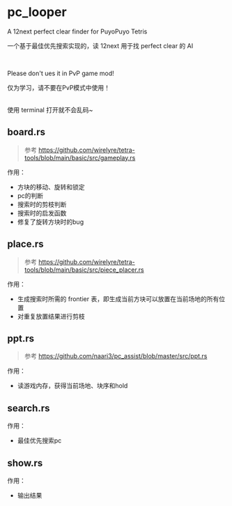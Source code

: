 # pc_looper
A 12next perfect clear finder for PuyoPuyo Tetris

一个基于最佳优先搜索实现的，读 12next 用于找 perfect clear 的 AI

<br/>

Please don't ues it in PvP game mod!

仅为学习，请不要在PvP模式中使用！

<br/> 
使用 terminal 打开就不会乱码~

## board.rs
> 参考 <https://github.com/wirelyre/tetra-tools/blob/main/basic/src/gameplay.rs>

作用：
+ 方块的移动、旋转和锁定
+ pc的判断
+ 搜索时的剪枝判断
+ 搜索时的启发函数
+ 修复了旋转方块时的bug

## place.rs
> 参考 <https://github.com/wirelyre/tetra-tools/blob/main/basic/src/piece_placer.rs>

作用：
+ 生成搜索时所需的 frontier 表，即生成当前方块可以放置在当前场地的所有位置
+ 对重复放置结果进行剪枝

## ppt.rs
> 参考 <https://github.com/naari3/pc_assist/blob/master/src/ppt.rs>

作用：
+ 读游戏内存，获得当前场地、块序和hold

## search.rs

作用：
+ 最佳优先搜索pc

## show.rs

作用：
+ 输出结果
